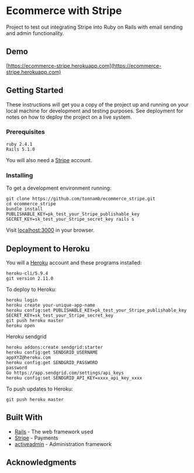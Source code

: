 # Ecommerce with Stripe

Project to test out integrating Stripe into Ruby on Rails with email sending and admin functionality.

## Demo

[https://ecommerce-stripe.herokuapp.com](https://ecommerce-stripe.herokuapp.com)

## Getting Started

These instructions will get you a copy of the project up and running on your local machine for development and testing purposes. See deployment for notes on how to deploy the project on a live system.

### Prerequisites

```
ruby 2.4.1
Rails 5.1.0
```

You will also need a [Stripe](https://stripe.com/) account.

### Installing

To get a development environment running:

```
git clone https://github.com/tonnamb/ecommerce_stripe.git
cd ecommerce_stripe
bundle install
PUBLISHABLE_KEY=pk_test_your_Stripe_publishable_key SECRET_KEY=sk_test_your_Stripe_secret_key rails s
```

Visit [localhost:3000](http://localhost:3000/) in your browser.

## Deployment to Heroku

You will a [Heroku](https://www.heroku.com) account and these programs installed:

```
heroku-cli/5.9.4
git version 2.11.0
```

To deploy to Heroku:

```
heroku login
heroku create your-unique-app-name
heroku config:set PUBLISHABLE_KEY=pk_test_your_Stripe_publishable_key SECRET_KEY=sk_test_your_Stripe_secret_key
git push heroku master
heroku open
```

Heroku sendgrid
```
heroku addons:create sendgrid:starter
heroku config:get SENDGRID_USERNAME
appXYZ@heroku.com
heroku config:get SENDGRID_PASSWORD
password
Go https://app.sendgrid.com/settings/api_keys
heroku config:set SENDGRID_API_KEY=xxxx_api_key_xxxx
```

To push updates to Heroku:

```
git push heroku master
```

## Built With

* [Rails](http://rubyonrails.org/) - The web framework used
* [Stripe](https://rometools.github.io/rome/) - Payments
* [activeadmin](https://activeadmin.info/) - Administration framework

## Acknowledgments
